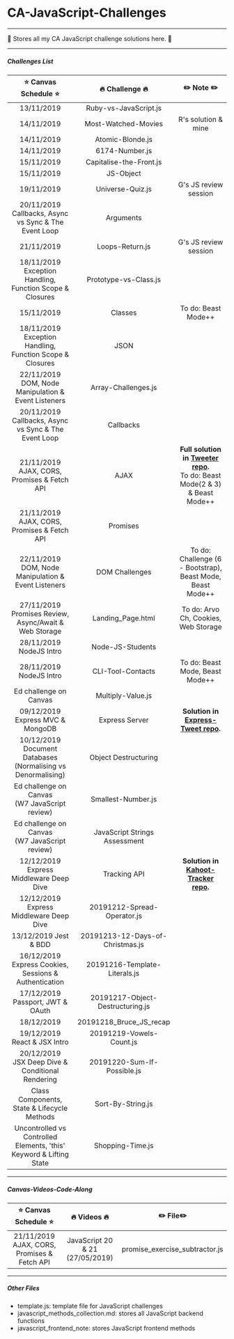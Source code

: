 # CA-JavaScript-Challenges

---

:whale: Stores all my CA JavaScript challenge solutions here. :whale:

---

##### Challenges List

|                    :star: Canvas Schedule :star:                    |     :fire: Challenge :fire:      |                                                  :pencil2: Note :pencil2:                                                  |
| :-----------------------------------------------------------------: | :------------------------------: | :------------------------------------------------------------------------------------------------------------------------: |
|                             13/11/2019                              |      Ruby-vs-JavaScript.js       |                                                                                                                            |
|                             14/11/2019                              |       Most-Watched-Movies        |                                                    R's solution & mine                                                     |
|                             14/11/2019                              |         Atomic-Blonde.js         |                                                                                                                            |
|                             14/11/2019                              |          6174-Number.js          |                                                                                                                            |
|                             15/11/2019                              |     Capitalise-the-Front.js      |                                                                                                                            |
|                             15/11/2019                              |            JS-Object             |                                                                                                                            |
|                             19/11/2019                              |         Universe-Quiz.js         |                                                   G's JS review session                                                    |
|      20/11/2019</br>Callbacks, Async vs Sync & The Event Loop       |            Arguments             |                                                                                                                            |
|                             21/11/2019                              |         Loops-Return.js          |                                                   G's JS review session                                                    |
|    18/11/2019</br>Exception Handling, Function Scope & Closures     |      Prototype-vs-Class.js       |                                                                                                                            |
|                             15/11/2019                              |             Classes              |                                                    To do: Beast Mode++                                                     |
|    18/11/2019</br>Exception Handling, Function Scope & Closures     |               JSON               |                                                                                                                            |
|       22/11/2019</br>DOM, Node Manipulation & Event Listeners       |       Array-Challenges.js        |                                                                                                                            |
|      20/11/2019</br>Callbacks, Async vs Sync & The Event Loop       |            Callbacks             |                                                                                                                            |
|           21/11/2019</br>AJAX, CORS, Promises & Fetch API           |               AJAX               | **Full solution in [Tweeter repo](https://github.com/EllieChen-Git/Tweeter).**</br>To do: Beast Mode(2 & 3) & Beast Mode++ |
|           21/11/2019</br>AJAX, CORS, Promises & Fetch API           |             Promises             |                                                                                                                            |
|       22/11/2019</br>DOM, Node Manipulation & Event Listeners       |          DOM Challenges          |                                 To do: Challenge (6 - Bootstrap), Beast Mode, Beast Mode++                                 |
|      27/11/2019</br>Promises Review, Async/Await & Web Storage      |        Landing_Page.html         |                                            To do: Arvo Ch, Cookies, Web Storage                                            |
|                       28/11/2019 NodeJS Intro                       |         Node-JS-Students         |                                                                                                                            |
|                       28/11/2019 NodeJS Intro                       |        CLI-Tool-Contacts         |                                              To do: Beast Mode, Beast Mode++                                               |
|                       Ed challenge on Canvas                        |        Multiply-Value.js         |                                                                                                                            |
|                  09/12/2019 Express MVC & MongoDB                   |          Express Server          |                   **Solution in [Express-Tweet repo](https://github.com/EllieChen-Git/Express-Tweet).**                    |
|  10/12/2019</br>Document Databases (Normalising vs Denormalising)   |       Object Destructuring       |                                                                                                                            |
|          Ed challenge on Canvas<br>(W7 JavaScript review)           |        Smallest-Number.js        |                                                                                                                            |
|          Ed challenge on Canvas<br>(W7 JavaScript review)           |  JavaScript Strings Assessment   |                                                                                                                            |
|             12/12/2019<br>Express Middleware Deep Dive              |           Tracking API           |                  **Solution in [Kahoot-Tracker repo](https://github.com/EllieChen-Git/Kahoot-Tracker).**                   |
|             12/12/2019<br>Express Middleware Deep Dive              |   20191212-Spread-Operator.js    |                                                                                                                            |
|                        13/12/2019 Jest & BDD                        | 20191213-12-Days-of-Christmas.js |                                                                                                                            |
|      16/12/2019<br>Express Cookies, Sessions & Authentication       |  20191216-Template-Literals.js   |                                                                                                                            |
|                  17/12/2019 Passport, JWT & OAuth                   | 20191217-Object-Destructuring.js |                                                                                                                            |
|                             18/12/2019                              |     20191218_Bruce_JS_recap      |                                                                                                                            | file in source_code_lesson |
|                    19/12/2019 React & JSX Intro                     |     20191219-Vowels-Count.js     |                                                                                                                            |  |
|         20/12/2019<br>JSX Deep Dive & Conditional Rendering         |   20191220-Sum-If-Possible.js    |                                                                                                                            |  |
|             Class Components, State & Lifecycle Methods             |        Sort-By-String.js         |                                                                                                                            |
| Uncontrolled vs Controlled Elements, 'this' Keyword & Lifting State |         Shopping-Time.js         |                                                                                                                            |

<!--                               |     28/11/2019 NodeJS Intro      |                                                         Webpack.js                                                         | **To do**(We haven't learnt Webpack. Will do this one later.) | -->

---

##### Canvas-Videos-Code-Along

|        :star: Canvas Schedule :star:        |      :fire: Videos :fire:       |    :pencil2: File:pencil2:     |
| :-----------------------------------------: | :-----------------------------: | :----------------------------: |
| 21/11/2019 AJAX, CORS, Promises & Fetch API | JavaScript 20 & 21 (27/05/2019) | promise_exercise_subtractor.js |

---

##### Other Files

- template.js: template file for JavaScript challenges
- javascript_methods_collection.md: stores all JavaScript backend functions
- javascript_frontend_note: stores JavaScript frontend methods
